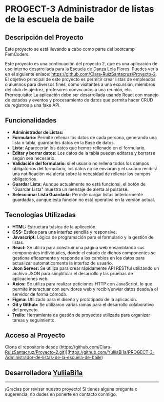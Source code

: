 # PROGECT-3 Administrador de listas de la escuela de baile
## Descripción del Proyecto 
Este proyecto se está llevando a cabo como parte del bootcamp FemCoders.

Este proyecto es una continuación del proyecto 2, que es una aplicación de uso interno desarrollada para la Escuela de Danza Lola Flores.  Puedes verla en el siguiente enlace: https://github.com/Clara-RuizSantacruz/Proyecto-2. 
El objetivo principal de este proyecto es permitir crear listas de empleados o alumnos para diversos fines, como visitantes a una excursión, miembros del club de ajedrez, profesores convocados a una reunión, etc.
Prerrequisito: La aplicación debe ser desarrollada usando React con manejo de estados y eventos y procesamiento de datos que permita hacer CRUD de registros a una fake API.

## Funcionalidades

- **Administrador de Listas:**
- **Formulario:** Permite rellenar los datos de cada persona, generando una lista o tabla, guardar los datos en la Base de datos.
- **Lista:** Aparecerán los datos que hemos rellenado en el formulario.
- **Editar y borrar datos:** Los datos de la tabla pueden editarse y borrarse según sea necesario.
- **Validación del formulario:** si el usuario no rellena todos los campos obligatorios del formulario, los datos no se enviarán y el usuario recibirá una notificación vía alerta sobre la necesidad de rellenar los campos obligatorios. 
- **Guardar Lista:** Aunque actualmente no está funcional, el botón de "Guardar Lista" muestra un mensaje de alerta al pulsarse.
- **Seleccionar Lista Guardada:** Permite cargar listas anteriormente guardadas, aunque esta función no está operativa en la versión actual.

## Tecnologías Utilizadas

- **HTML:** Estructura básica de la aplicación.
- **CSS:** Estilos para una interfaz sencilla y responsive.
- **Javascript:** Lógica de programación para el formulario y la gestión de listas.
- **React:** Se utiliza para construir una página web ensamblando sus componentes individuales, donde el estado de dichos componentes se gestiona eficazmente y responde a los cambios en los datos para actualizar automáticamente la interfaz de usuario.
- **Json Server:** Se utiliza para crear rápidamente API RESTful utilizando un archivo JSON para simplificar el desarrollo y las pruebas de aplicaciones web.
- **Axios:** Se utiliza para realizar peticiones HTTP con JavaScript, lo que permite interactuar con servidores web y recibir/enviar datos desde/a el servidor de forma cómoda.
- **Figma:** Utilizado para el diseño y prototipado de la aplicación.
- **Git y Github:** Se utilizaron varias ramas para el desarrollo colaborativo del proyecto.
- **Trello:** Herramienta de gestión de proyectos utilizada para organizar tareas y seguimiento.

## Acceso al Proyecto
Clona el repositorio desde (https://github.com/Clara-RuizSantacruz/Proyecto-2.git)](https://github.com/YuliiaBi1a/PROGECT-3-Administrador-de-listas-de-la-escuela-de-baile)

## Desarrolladora [YuliiaBi1a](https://github.com/YuliiaBi1a)


---

¡Gracias por revisar nuestro proyecto! Si tienes alguna pregunta o sugerencia, no dudes en ponerte en contacto conmigo.

